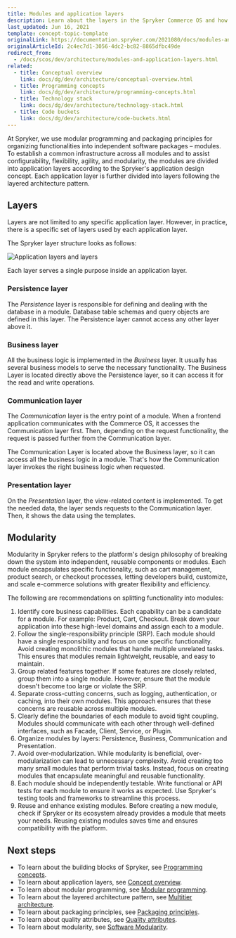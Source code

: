 ```yaml
---
title: Modules and application layers
description: Learn about the layers in the Spryker Commerce OS and how they are related with each other.
last_updated: Jun 16, 2021
template: concept-topic-template
originalLink: https://documentation.spryker.com/2021080/docs/modules-and-layers
originalArticleId: 2c4ec7d1-3056-4dc2-bc82-8865dfbc49de
redirect_from:
  - /docs/scos/dev/architecture/modules-and-application-layers.html
related:
  - title: Conceptual overview
    link: docs/dg/dev/architecture/conceptual-overview.html
  - title: Programming concepts
    link: docs/dg/dev/architecture/programming-concepts.html
  - title: Technology stack
    link: docs/dg/dev/architecture/technology-stack.html
  - title: Code buckets
    link: docs/dg/dev/architecture/code-buckets.html
---
```


At Spryker, we use modular programming and packaging principles for organizing functionalities into independent software packages – modules.
To establish a common infrastructure across all modules and to assist configurability, flexibility, agility, and modularity, the modules are divided into application layers according to the Spryker's application design concept. Each application layer is further divided into layers following the layered architecture pattern.

## Layers

Layers are not limited to any specific application layer. However, in practice, there is a specific set of layers used by each application layer.

The Spryker layer structure looks as follows:

![Application layers and layers](https://spryker.s3.eu-central-1.amazonaws.com/docs/Developer+Guide/Architecture+Concepts/Modules+and+layers/layers.png)

Each layer serves a single purpose inside an application layer.

### Persistence layer

The _Persistence_ layer is responsible for defining and dealing with the database in a module. Database table schemas and query objects are defined in this layer. The Persistence layer cannot access any other layer above it.

### Business layer

All the business logic is implemented in the _Business_ layer. It usually has several business models to serve the necessary functionality. The Business Layer is located directly above the Persistence layer, so it can access it for the read and write operations.

### Communication layer

The _Communication_ layer is the entry point of a module. When a frontend application communicates with the Commerce OS, it accesses the Communication layer first. Then, depending on the request functionality, the request is passed further from the Communication layer.

The Communication Layer is located above the Business layer, so it can access all the business logic in a module. That's how the Communication layer invokes the right business logic when requested.

### Presentation layer

On the _Presentation_ layer, the view-related content is implemented. To get the needed data, the layer sends requests to the Communication layer. Then, it shows the data using the templates.

## Modularity

Modularity in Spryker refers to the platform's design philosophy of breaking down the system into independent, reusable components or modules. Each module encapsulates specific functionality, such as cart management, product search, or checkout processes, letting developers build, customize, and scale e-commerce solutions with greater flexibility and efficiency.

The following are recommendations on splitting functionality into modules:

1. Identify core business capabilities. Each capability can be a candidate for a module. For example: Product, Cart, Checkout. Break down your application into these high-level domains and assign each to a module.
2. Follow the single-responsibility principle (SRP). Each module should have a single responsibility and focus on one specific functionality. Avoid creating monolithic modules that handle multiple unrelated tasks. This ensures that modules remain lightweight, reusable, and easy to maintain.
3. Group related features together. If some features are closely related, group them into a single module. However, ensure that the module doesn't become too large or violate the SRP.
4. Separate cross-cutting concerns, such as logging, authentication, or caching, into their own modules. This approach ensures that these concerns are reusable across multiple modules.
5. Clearly define the boundaries of each module to avoid tight coupling. Modules should communicate with each other through well-defined interfaces, such as Facade, Client, Service, or Plugin.
6. Organize modules by layers: Persistence, Business, Communication and Presentation.
7. Avoid over-modularization. While modularity is beneficial, over-modularization can lead to unnecessary complexity. Avoid creating too many small modules that perform trivial tasks. Instead, focus on creating modules that encapsulate meaningful and reusable functionality.
8. Each module should be independently testable. Write functional or API tests for each module to ensure it works as expected. Use Spryker's testing tools and frameworks to streamline this process.
9. Reuse and enhance existing modules. Before creating a new module, check if Spryker or its ecosystem already provides a module that meets your needs. Reusing existing modules saves time and ensures compatibility with the platform.

## Next steps

* To learn about the building blocks of Spryker, see [Programming concepts](/docs/dg/dev/architecture/programming-concepts.html).
* To learn about application layers, see [Concept overview](/docs/dg/dev/architecture/conceptual-overview.html).
* To learn about modular programming, see [Modular programming](https://en.wikipedia.org/wiki/Modular_programming).
* To learn about the layered architecture pattern, see [Multitier architecture](https://en.wikipedia.org/wiki/Multitier_architecture).
* To learn about packaging principles, see [Packaging principles](http://principles-wiki.net/collections:robert_c._martin_s_principle_collection).
* To learn about quality attributes, see [Quality attributes](https://en.wikipedia.org/wiki/List_of_system_quality_attributes).
* To learn about modularity, see [Software Modularity](https://www.modularmanagement.com/blog/software-modularity).
